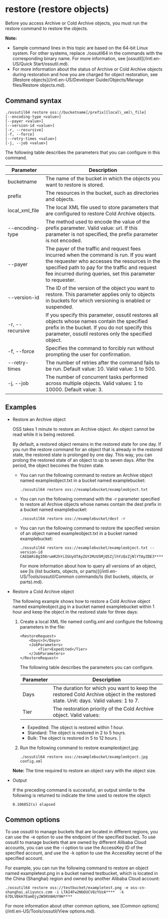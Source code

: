 # restore \(restore objects\)

Before you access Archive or Cold Archive objects, you must run the restore command to restore the objects.

**Note:**

-   Sample command lines in this topic are based on the 64-bit Linux system. For other systems, replace ./ossutil64 in the commands with the corresponding binary name. For more information, see [ossutil](/intl.en-US/Quick Start/ossutil.md).
-   For more information about the status of Archive or Cold Archive objects during restoration and how you are charged for object restoration, see [Restore objects](/intl.en-US/Developer Guide/Objects/Manage files/Restore objects.md).

## Command syntax

```
./ossutil64 restore oss://bucketname[/prefix][local\_xml\_file]
[--encoding-type <value>]
[--payer <value>]
[--version-id <value>]
[-r, --recursive]
[-f, --force] 
[--retry-times <value>]
[-j, --job <value>]
```

The following table describes the parameters that you can configure in this command.

|Parameter|Description|
|---------|-----------|
|bucketname|The name of the bucket in which the objects you want to restore is stored.|
|prefix|The resources in the bucket, such as directories and objects.|
|local\_xml\_file|The local XML file used to store parameters that are configured to restore Cold Archive objects.|
|--encoding-type|The method used to encode the value of the prefix parameter. Valid value: url. If this parameter is not specified, the prefix parameter is not encoded.|
|--payer|The payer of the traffic and request fees incurred when the command is run. If you want the requester who accesses the resources in the specified path to pay for the traffic and request fee incurred during queries, set this parameter to requester.|
|--version-id|The ID of the version of the object you want to restore. This parameter applies only to objects in buckets for which versioning is enabled or suspended.|
|-r, --recursive|If you specify this parameter, ossutil restores all objects whose names contain the specified prefix in the bucket. If you do not specify this parameter, ossutil restores only the specified object.|
|-f, --force|Specifies the command to forcibly run without prompting the user for confirmation.|
|--retry-times|The number of retries after the command fails to be run. Default value: 10. Valid value: 1 to 500.|
|-j, --job|The number of concurrent tasks performed across multiple objects. Valid values: 1 to 10000. Default value: 3.|

## Examples

-   Restore an Archive object

    OSS takes 1 minute to restore an Archive object. An object cannot be read while it is being restored.

    By default, a restored object remains in the restored state for one day. If you run the restore command for an object that is already in the restored state, the restored state is prolonged by one day. This way, you can prolong the restored state of an object to up to seven days. After the period, the object becomes the frozen state.

    -   You can run the following command to restore an Archive object named exampleobject.txt in a bucket named examplebucket:

        ```
        ./ossutil64 restore oss://examplebucket/exampleobject.txt
        ```

    -   You can run the following command with the -r parameter specified to restore all Archive objects whose names contain the dest prefix in a bucket named examplebucket:

        ```
        ./ossutil64 restore oss://examplebucket/dest -r                         
        ```

    -   You can run the following command to restore the specified version of an object named exampleobject.txt in a bucket named examplebucket:

        ```
        ./ossutil64 restore oss://examplebucket/exampleobject.txt --version-id  CAEQARiBgID8rumR2hYiIGUyOTAyZGY2MzU5MjQ5ZjlhYzQzZjNlYTAyZDE3****
        ```

        For more information about how to query all versions of an object, see [ls \(list buckets, objects, or parts\)](/intl.en-US/Tools/ossutil/Common commands/ls (list buckets, objects, or parts).md).

-   Restore a Cold Archive object

    The following example shows how to restore a Cold Archive object named exampleobject.jpg in a bucket named examplebucket within 1 hour and keep the object in the restored state for three days:

    1.  Create a local XML file named config.xml and configure the following parameters in the file:

        ```
        <RestoreRequest>
            <Days>3</Days>
            <JobParameters>
                <Tier>Expedited</Tier>
            </JobParameters>
        </RestoreRequest>
        ```

        The following table describes the parameters you can configure.

        |Parameter|Description|
        |---------|-----------|
        |Days|The duration for which you want to keep the restored Cold Archive object in the restored state. Unit: days. Valid values: 1 to 7. |
        |Tier|The restoration priority of the Cold Archive object. Valid values:

        -   Expedited: The object is restored within 1 hour.
        -   Standard: The object is restored in 2 to 5 hours.
        -   Bulk: The object is restored in 5 to 12 hours. |

    2.  Run the following command to restore exampleobject.jpg:

        ```
        ./ossutil64 restore oss://examplebucket/exampleobject.jpg config.xml
        ```

    **Note:** The time required to restore an object vary with the object size.

-   Output

    If the preceding command is successful, an output similar to the following is returned to indicate the time used to restore the object:

    ```
    0.106852(s) elapsed
    ```


## Common options

To use ossutil to manage buckets that are located in different regions, you can use the -e option to use the endpoint of the specified bucket. To use ossutil to manage buckets that are owned by different Alibaba Cloud accounts, you can use the -i option to use the AccessKey ID of the specified account, and use the -k option to use the AccessKey secret of the specified account.

For example, you can run the following command to restore an object named exampletest.png in a bucket named testbucket, which is located in the China \(Shanghai\) region and owned by another Alibaba Cloud account:

```
./ossutil64 restore oss://testbucket/exampletest.png -e oss-cn-shanghai.aliyuncs.com -i LTAI4Fw2NbDUCV8zYUzA****  -k 67DLVBkH7EamOjy2W5RVAHUY9H****
```

For more information about other common options, see [Common options](/intl.en-US/Tools/ossutil/View options.md).

